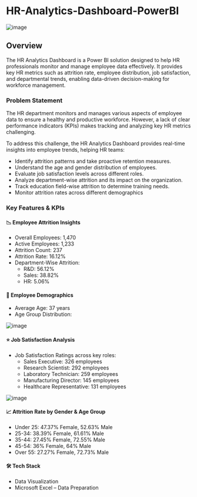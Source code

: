 # HR-Analytics-Dashboard-PowerBI

![image](https://github.com/user-attachments/assets/739f4fb4-693d-4df5-afa3-fb1d1c378e95)

## Overview

The HR Analytics Dashboard is a Power BI solution designed to help HR professionals monitor and manage employee data effectively. It provides key HR metrics such as attrition rate, employee distribution, job satisfaction, and departmental trends, enabling data-driven decision-making for workforce management.

### Problem Statement
The HR department monitors and manages various aspects of employee data to ensure a healthy and productive workforce. However, a lack of clear performance indicators (KPIs) makes tracking and analyzing key HR metrics challenging.

To address this challenge, the HR Analytics Dashboard provides real-time insights into employee trends, helping HR teams:
- Identify attrition patterns and take proactive retention measures.
- Understand the age and gender distribution of employees.
- Evaluate job satisfaction levels across different roles.
- Analyze department-wise attrition and its impact on the organization.
- Track education field-wise attrition to determine training needs.
- Monitor attrition rates across different demographics

### Key Features & KPIs

#### 📉 Employee Attrition Insights
- Overall Employees: 1,470
- Active Employees: 1,233
- Attrition Count: 237
- Attrition Rate: 16.12%
- Department-Wise Attrition:
  - R&D: 56.12%
  - Sales: 38.82%
  - HR: 5.06%

#### 🎯 Employee Demographics
- Average Age: 37 years
- Age Group Distribution:

 ![image](https://github.com/user-attachments/assets/21e8fd1d-7782-4eed-ab5b-79c497e5a583)


#### ⭐ Job Satisfaction Analysis
- Job Satisfaction Ratings across key roles:
  - Sales Executive: 326 employees
  - Research Scientist: 292 employees
  - Laboratory Technician: 259 employees
  - Manufacturing Director: 145 employees
  - Healthcare Representative: 131 employees

![image](https://github.com/user-attachments/assets/327da20a-6b82-4bf7-9734-d2e8cd1da0ea)


#### 📈 Attrition Rate by Gender & Age Group
- Under 25: 47.37% Female, 52.63% Male
- 25-34: 38.39% Female, 61.61% Male
- 35-44: 27.45% Female, 72.55% Male
- 45-54: 36% Female, 64% Male
- Over 55: 27.27% Female, 72.73% Male

#### 🛠️ Tech Stack
- Data Visualization
- Microsoft Excel – Data Preparation


